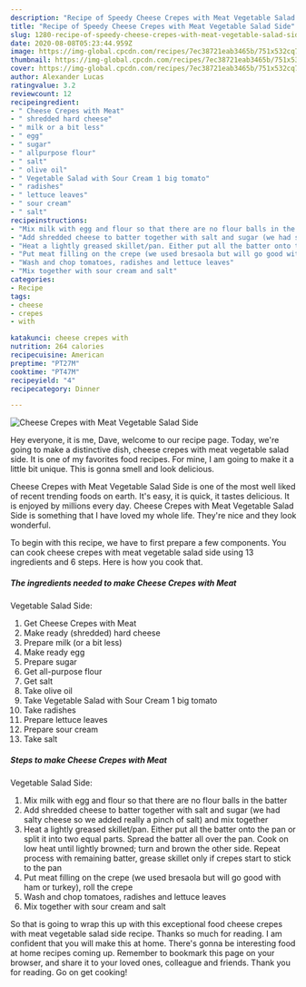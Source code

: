 ```yaml
---
description: "Recipe of Speedy Cheese Crepes with Meat Vegetable Salad Side"
title: "Recipe of Speedy Cheese Crepes with Meat Vegetable Salad Side"
slug: 1280-recipe-of-speedy-cheese-crepes-with-meat-vegetable-salad-side
date: 2020-08-08T05:23:44.959Z
image: https://img-global.cpcdn.com/recipes/7ec38721eab3465b/751x532cq70/cheese-crepes-with-meat-vegetable-salad-side-recipe-main-photo.jpg
thumbnail: https://img-global.cpcdn.com/recipes/7ec38721eab3465b/751x532cq70/cheese-crepes-with-meat-vegetable-salad-side-recipe-main-photo.jpg
cover: https://img-global.cpcdn.com/recipes/7ec38721eab3465b/751x532cq70/cheese-crepes-with-meat-vegetable-salad-side-recipe-main-photo.jpg
author: Alexander Lucas
ratingvalue: 3.2
reviewcount: 12
recipeingredient:
- " Cheese Crepes with Meat"
- " shredded hard cheese"
- " milk or a bit less"
- " egg"
- " sugar"
- " allpurpose flour"
- " salt"
- " olive oil"
- " Vegetable Salad with Sour Cream 1 big tomato"
- " radishes"
- " lettuce leaves"
- " sour cream"
- " salt"
recipeinstructions:
- "Mix milk with egg and flour so that there are no flour balls in the batter"
- "Add shredded cheese to batter together with salt and sugar (we had salty cheese so we added really a pinch of salt) and mix together"
- "Heat a lightly greased skillet/pan. Either put all the batter onto the pan or split it into two equal parts. Spread the batter all over the pan. Cook on low heat until lightly browned; turn and brown the other side. Repeat process with remaining batter, grease skillet only if crepes start to stick to the pan"
- "Put meat filling on the crepe (we used bresaola but will go good with ham or turkey), roll the crepe"
- "Wash and chop tomatoes, radishes and lettuce leaves"
- "Mix together with sour cream and salt"
categories:
- Recipe
tags:
- cheese
- crepes
- with

katakunci: cheese crepes with 
nutrition: 264 calories
recipecuisine: American
preptime: "PT27M"
cooktime: "PT47M"
recipeyield: "4"
recipecategory: Dinner

---
```



![Cheese Crepes with Meat
Vegetable Salad Side](https://img-global.cpcdn.com/recipes/7ec38721eab3465b/751x532cq70/cheese-crepes-with-meat-vegetable-salad-side-recipe-main-photo.jpg)

Hey everyone, it is me, Dave, welcome to our recipe page. Today, we're going to make a distinctive dish, cheese crepes with meat
vegetable salad side. It is one of my favorites food recipes. For mine, I am going to make it a little bit unique. This is gonna smell and look delicious.

Cheese Crepes with Meat
Vegetable Salad Side is one of the most well liked of recent trending foods on earth. It's easy, it is quick, it tastes delicious. It is enjoyed by millions every day. Cheese Crepes with Meat
Vegetable Salad Side is something that I have loved my whole life. They're nice and they look wonderful.




To begin with this recipe, we have to first prepare a few components. You can cook cheese crepes with meat
vegetable salad side using 13 ingredients and 6 steps. Here is how you cook that.

<!--inarticleads1-->

##### The ingredients needed to make Cheese Crepes with Meat
Vegetable Salad Side:

1. Get  Cheese Crepes with Meat
1. Make ready  (shredded) hard cheese
1. Prepare  milk (or a bit less)
1. Make ready  egg
1. Prepare  sugar
1. Get  all-purpose flour
1. Get  salt
1. Take  olive oil
1. Take  Vegetable Salad with Sour Cream 1 big tomato
1. Take  radishes
1. Prepare  lettuce leaves
1. Prepare  sour cream
1. Take  salt




<!--inarticleads2-->

##### Steps to make Cheese Crepes with Meat
Vegetable Salad Side:

1. Mix milk with egg and flour so that there are no flour balls in the batter
1. Add shredded cheese to batter together with salt and sugar (we had salty cheese so we added really a pinch of salt) and mix together
1. Heat a lightly greased skillet/pan. Either put all the batter onto the pan or split it into two equal parts. Spread the batter all over the pan. Cook on low heat until lightly browned; turn and brown the other side. Repeat process with remaining batter, grease skillet only if crepes start to stick to the pan
1. Put meat filling on the crepe (we used bresaola but will go good with ham or turkey), roll the crepe
1. Wash and chop tomatoes, radishes and lettuce leaves
1. Mix together with sour cream and salt




So that is going to wrap this up with this exceptional food cheese crepes with meat
vegetable salad side recipe. Thanks so much for reading. I am confident that you will make this at home. There's gonna be interesting food at home recipes coming up. Remember to bookmark this page on your browser, and share it to your loved ones, colleague and friends. Thank you for reading. Go on get cooking!
